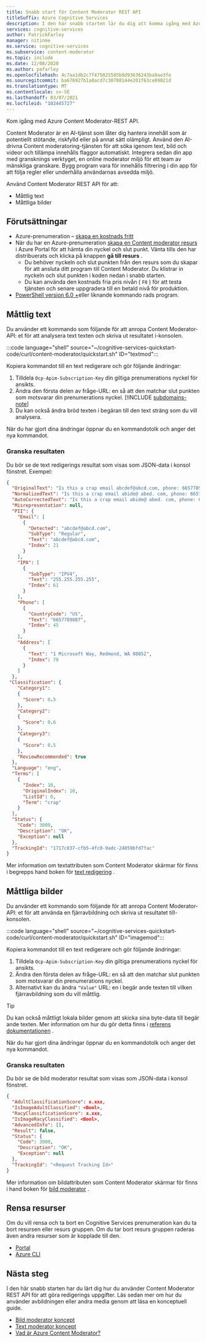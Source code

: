 ```yaml
---
title: Snabb start för Content Moderator REST API
titleSuffix: Azure Cognitive Services
description: I den här snabb starten lär du dig att komma igång med Azure Content Moderator REST API. Bygg program vara för innehålls filtrering i din app för att följa regler eller underhålla användarnas avsedda miljö.
services: cognitive-services
author: PatrickFarley
manager: nitinme
ms.service: cognitive-services
ms.subservice: content-moderator
ms.topic: include
ms.date: 12/08/2020
ms.author: pafarley
ms.openlocfilehash: 4c7aa1db2c7f475025585b9d93636243ba9ae3fe
ms.sourcegitcommit: ba676927b1a8acd7c30708144e201f63ce89021d
ms.translationtype: MT
ms.contentlocale: sv-SE
ms.lasthandoff: 03/07/2021
ms.locfileid: "102445727"
---
```

Kom igång med Azure Content Moderator-REST API. 

Content Moderator är en AI-tjänst som låter dig hantera innehåll som är potentiellt stötande, riskfylld eller på annat sätt olämpligt. Använd den AI-drivna Content moderatoring-tjänsten för att söka igenom text, bild och videor och tillämpa innehålls flaggor automatiskt. Integrera sedan din app med gransknings verktyget, en online moderator miljö för ett team av mänskliga granskare. Bygg program vara för innehålls filtrering i din app för att följa regler eller underhålla användarnas avsedda miljö.

Använd Content Moderator REST API för att:

* Måttlig text
* Måttliga bilder

## <a name="prerequisites"></a>Förutsättningar

* Azure-prenumeration – [skapa en kostnads fritt](https://azure.microsoft.com/free/cognitive-services/)
* När du har en Azure-prenumeration <a href="https://ms.portal.azure.com/#create/Microsoft.CognitiveServicesContentModerator"  title=" skapar du en Content moderator resurs "  target="_blank"> skapa en Content moderator resurs </a> i Azure Portal för att hämta din nyckel och slut punkt. Vänta tills den har distribuerats och klicka på knappen **gå till resurs** .
    * Du behöver nyckeln och slut punkten från den resurs som du skapar för att ansluta ditt program till Content Moderator. Du klistrar in nyckeln och slut punkten i koden nedan i snabb starten.
    * Du kan använda den kostnads fria pris nivån ( `F0` ) för att testa tjänsten och senare uppgradera till en betald nivå för produktion.
* [PowerShell version 6.0 +](https://docs.microsoft.com/powershell/scripting/install/installing-powershell-core-on-windows?view=powershell-7.1)eller liknande kommando rads program.


## <a name="moderate-text"></a>Måttlig text

Du använder ett kommando som följande för att anropa Content Moderator-API: et för att analysera text texten och skriva ut resultatet i-konsolen.

:::code language="shell" source="~/cognitive-services-quickstart-code/curl/content-moderator/quickstart.sh" ID="textmod":::

Kopiera kommandot till en text redigerare och gör följande ändringar:

1. Tilldela `Ocp-Apim-Subscription-Key` din giltiga prenumerations nyckel för ansikts.
1. Ändra den första delen av fråge-URL: en så att den matchar slut punkten som motsvarar din prenumerations nyckel.
   [!INCLUDE [subdomains-note](../../../../../includes/cognitive-services-custom-subdomains-note.md)]
1. Du kan också ändra bröd texten i begäran till den text sträng som du vill analysera.

När du har gjort dina ändringar öppnar du en kommandotolk och anger det nya kommandot. 

### <a name="examine-the-results"></a>Granska resultaten

Du bör se de text redigerings resultat som visas som JSON-data i konsol fönstret. Exempel:

```json
{
  "OriginalText": "Is this a crap email abcdef@abcd.com, phone: 6657789887, IP: 255.255.255.255,\n1 Microsoft Way, Redmond, WA 98052\n",
  "NormalizedText": "Is this a crap email abide@ abed. com, phone: 6657789887, IP: 255. 255. 255. 255, \n1 Microsoft Way, Redmond, WA 98052",
  "AutoCorrectedText": "Is this a crap email abide@ abed. com, phone: 6657789887, IP: 255. 255. 255. 255, \n1 Microsoft Way, Redmond, WA 98052",
  "Misrepresentation": null,
  "PII": {
    "Email": [
      {
        "Detected": "abcdef@abcd.com",
        "SubType": "Regular",
        "Text": "abcdef@abcd.com",
        "Index": 21
      }
    ],
    "IPA": [
      {
        "SubType": "IPV4",
        "Text": "255.255.255.255",
        "Index": 61
      }
    ],
    "Phone": [
      {
        "CountryCode": "US",
        "Text": "6657789887",
        "Index": 45
      }
    ],
    "Address": [
      {
        "Text": "1 Microsoft Way, Redmond, WA 98052",
        "Index": 78
      }
    ]
  },
 "Classification": {
    "Category1": 
    {
      "Score": 0.5
    },
    "Category2": 
    {
      "Score": 0.6
    },
    "Category3": 
    {
      "Score": 0.5
    },
    "ReviewRecommended": true
  },
  "Language": "eng",
  "Terms": [
    {
      "Index": 10,
      "OriginalIndex": 10,
      "ListId": 0,
      "Term": "crap"
    }
  ],
  "Status": {
    "Code": 3000,
    "Description": "OK",
    "Exception": null
  },
  "TrackingId": "1717c837-cfb5-4fc0-9adc-24859bfd7fac"
}
```

Mer information om textattributen som Content Moderator skärmar för finns i begrepps hand boken för [text redigering](../../text-moderation-api.md) .

## <a name="moderate-images"></a>Måttliga bilder

Du använder ett kommando som följande för att anropa Content Moderator-API: et för att använda en fjärravbildning och skriva ut resultatet till-konsolen.

:::code language="shell" source="~/cognitive-services-quickstart-code/curl/content-moderator/quickstart.sh" ID="imagemod":::

Kopiera kommandot till en text redigerare och gör följande ändringar:

1. Tilldela `Ocp-Apim-Subscription-Key` din giltiga prenumerations nyckel för ansikts.
1. Ändra den första delen av fråge-URL: en så att den matchar slut punkten som motsvarar din prenumerations nyckel.
1. Alternativt kan du ändra `"Value"` URL: en i begär ande texten till vilken fjärravbildning som du vill måttlig.

> [!TIP]
> Du kan också måttligt lokala bilder genom att skicka sina byte-data till begär ande texten. Mer information om hur du gör detta finns i [referens dokumentationen](https://westus.dev.cognitive.microsoft.com/docs/services/57cf753a3f9b070c105bd2c1/operations/57cf753a3f9b070868a1f66c) .

När du har gjort dina ändringar öppnar du en kommandotolk och anger det nya kommandot. 

### <a name="examine-the-results"></a>Granska resultaten

Du bör se de bild moderator resultat som visas som JSON-data i konsol fönstret. 

```json
{
  "AdultClassificationScore": x.xxx,
  "IsImageAdultClassified": <Bool>,
  "RacyClassificationScore": x.xxx,
  "IsImageRacyClassified": <Bool>,
  "AdvancedInfo": [],
  "Result": false,
  "Status": {
    "Code": 3000,
    "Description": "OK",
    "Exception": null
  },
  "TrackingId": "<Request Tracking Id>"
}
```

Mer information om bildattributen som Content Moderator skärmar för finns i hand boken för [bild moderator](../../image-moderation-api.md) .

## <a name="clean-up-resources"></a>Rensa resurser

Om du vill rensa och ta bort en Cognitive Services prenumeration kan du ta bort resursen eller resurs gruppen. Om du tar bort resurs gruppen raderas även andra resurser som är kopplade till den.

* [Portal](../../../cognitive-services-apis-create-account.md#clean-up-resources)
* [Azure CLI](../../../cognitive-services-apis-create-account-cli.md#clean-up-resources)

## <a name="next-steps"></a>Nästa steg

I den här snabb starten har du lärt dig hur du använder Content Moderator REST API för att göra redigerings uppgifter. Läs sedan mer om hur du använder avbildningen eller andra media genom att läsa en konceptuell guide.

* [Bild moderator koncept](../../image-moderation-api.md)
* [Text moderator koncept](../../text-moderation-api.md)
* [Vad är Azure Content Moderator?](../../overview.md)